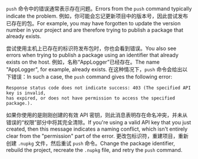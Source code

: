 <span data-ttu-id="d9fa4-101">`push` 命令中的错误通常表示存在问题。</span><span class="sxs-lookup"><span data-stu-id="d9fa4-101">Errors from the `push` command typically indicate the problem.</span></span> <span data-ttu-id="d9fa4-102">例如，你可能会忘记更新项目中的版本号，因此尝试发布已存在的包。</span><span class="sxs-lookup"><span data-stu-id="d9fa4-102">For example, you may have forgotten to update the version number in your project and are therefore trying to publish a package that already exists.</span></span>

<span data-ttu-id="d9fa4-103">尝试使用主机上已存在的标识符发布包时，你也会看到错误。</span><span class="sxs-lookup"><span data-stu-id="d9fa4-103">You also see errors when trying to publish a package using an identifier that already exists on the host.</span></span> <span data-ttu-id="d9fa4-104">例如，名称“AppLogger”已经存在。</span><span class="sxs-lookup"><span data-stu-id="d9fa4-104">The name "AppLogger", for example, already exists.</span></span> <span data-ttu-id="d9fa4-105">在这种情况下，`push` 命令会给出以下错误：</span><span class="sxs-lookup"><span data-stu-id="d9fa4-105">In such a case, the `push` command gives the following error:</span></span>

```output
Response status code does not indicate success: 403 (The specified API key is invalid,
has expired, or does not have permission to access the specified package.).
```

<span data-ttu-id="d9fa4-106">如果你使用的是刚刚创建的有效 API 密钥，则此消息表明存在命名冲突，并未从错误的“权限”部分中将其完全清除。</span><span class="sxs-lookup"><span data-stu-id="d9fa4-106">If you're using a valid API key that you just created, then this message indicates a naming conflict, which isn't entirely clear from the "permission" part of the error.</span></span> <span data-ttu-id="d9fa4-107">更改包标识符，重建项目，重新创建 `.nupkg` 文件，然后重试 `push` 命令。</span><span class="sxs-lookup"><span data-stu-id="d9fa4-107">Change the package identifier, rebuild the project, recreate the `.nupkg` file, and retry the `push` command.</span></span>